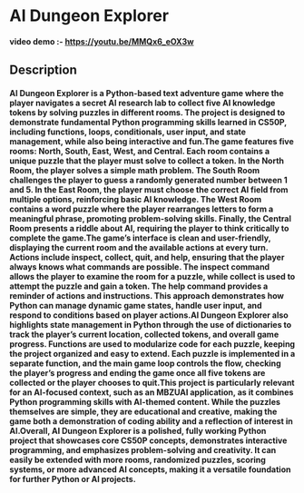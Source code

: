 # AI Dungeon Explorer
#### video demo :- https://youtu.be/MMQx6_eOX3w
## Description
#### AI Dungeon Explorer is a Python-based text adventure game where the player navigates a secret AI research lab to collect five AI knowledge tokens by solving puzzles in different rooms. The project is designed to demonstrate fundamental Python programming skills learned in CS50P, including functions, loops, conditionals, user input, and state management, while also being interactive and fun.The game features five rooms: North, South, East, West, and Central. Each room contains a unique puzzle that the player must solve to collect a token. In the North Room, the player solves a simple math problem. The South Room challenges the player to guess a randomly generated number between 1 and 5. In the East Room, the player must choose the correct AI field from multiple options, reinforcing basic AI knowledge. The West Room contains a word puzzle where the player rearranges letters to form a meaningful phrase, promoting problem-solving skills. Finally, the Central Room presents a riddle about AI, requiring the player to think critically to complete the game.The game’s interface is clean and user-friendly, displaying the current room and the available actions at every turn. Actions include inspect, collect, quit, and help, ensuring that the player always knows what commands are possible. The inspect command allows the player to examine the room for a puzzle, while collect is used to attempt the puzzle and gain a token. The help command provides a reminder of actions and instructions. This approach demonstrates how Python can manage dynamic game states, handle user input, and respond to conditions based on player actions.AI Dungeon Explorer also highlights state management in Python through the use of dictionaries to track the player’s current location, collected tokens, and overall game progress. Functions are used to modularize code for each puzzle, keeping the project organized and easy to extend. Each puzzle is implemented in a separate function, and the main game loop controls the flow, checking the player’s progress and ending the game once all five tokens are collected or the player chooses to quit.This project is particularly relevant for an AI-focused context, such as an MBZUAI application, as it combines Python programming skills with AI-themed content. While the puzzles themselves are simple, they are educational and creative, making the game both a demonstration of coding ability and a reflection of interest in AI.Overall, AI Dungeon Explorer is a polished, fully working Python project that showcases core CS50P concepts, demonstrates interactive programming, and emphasizes problem-solving and creativity. It can easily be extended with more rooms, randomized puzzles, scoring systems, or more advanced AI concepts, making it a versatile foundation for further Python or AI projects.